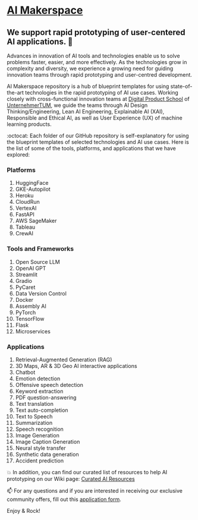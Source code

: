 # [AI Makerspace](https://github.com/DigitalProductschool/AI-Makerspace) 
## We support rapid prototyping of user-centered AI applications. 🚀

Advances in innovation of AI tools and technologies enable us to solve problems faster, easier, and more effectively. As the technologies grow in complexity and diversity, we experience a growing need for guiding innovation teams through rapid  prototyping and user-centred development. 

AI Makerspace repository is a hub of blueprint templates for using state-of-the-art technologies in the rapid prototyping of AI use cases. Working closely with cross-functional innovation teams at [Digital Product School](https://digitalproductschool.io/) of [UnternehmerTUM](https://www.unternehmertum.de/en), we guide the teams through AI Design Thinking/Engineering, Lean AI Engineering, Explainable AI (XAI), Responsible and Ethical AI, as well as User Experience (UX) of machine learning products. 

:octocat: Each folder of our GitHub repository is self-explanatory for using the blueprint templates of selected technologies and AI use cases. Here is the list of some of the tools, platforms, and applications that we have explored:

### Platforms
1. HuggingFace
2. GKE-Autopilot
3. Heroku
4. CloudRun
5. VertexAI
6. FastAPI
7. AWS SageMaker
8. Tableau
9. CrewAI

### Tools and Frameworks
1. Open Source LLM
2. OpenAI GPT
3. Streamlit
4. Gradio
5. PyCaret
6. Data Version Control
7. Docker
8. Assembly AI
9. PyTorch
10. TensorFlow
11. Flask
12. Microservices

### Applications

1. Retrieval-Augmented Generation (RAG)
2. 3D Maps, AR & 3D Geo AI interactive applications
3. Chatbot 
4. Emotion detection
5. Offensive speech detection
6. Keyword extraction
7. PDF question-answering
8. Text translation
9. Text auto-completion
10. Text to Speech
11. Summarization
12. Speech recognition
13. Image Generation
14. Image Caption Generation
15. Neural style transfer
16. Synthetic data generation
17. Accident prediction


:boom: In addition, you can find our curated list of resources to help AI prototyping on our Wiki page: [Curated AI Resources](https://github.com/DigitalProductschool/AI-Makerspace/wiki/Welcome-to-Curated-AI-Resources!-%F0%9F%9A%80)

📫 For any questions and if you are interested in receiving our exclusive community offers, fill out this [application form](https://forms.gle/2Yh1DNZyR97f5w4q6).

Enjoy & Rock!
